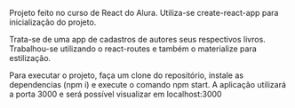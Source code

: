 Projeto feito no curso de React do Alura. 
Utiliza-se create-react-app para inicialização do projeto. 

Trata-se de uma app de cadastros de autores seus respectivos livros. 
Trabalhou-se utilizando o react-routes e também o materialize para estilização. 

Para executar o projeto, faça um clone do repositório, instale as dependencias (npm i) e execute o comando npm start. A aplicação utilizará a porta 3000 e será possível visualizar em localhost:3000
